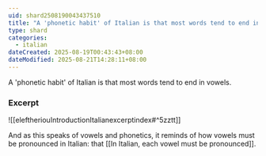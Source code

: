 ```yaml
---
uid: shard2508190043437510
title: "A 'phonetic habit' of Italian is that most words tend to end in vowels."
type: shard
categories:
  - italian
dateCreated: 2025-08-19T00:43:43+08:00
dateModified: 2025-08-21T14:28:11+08:00
---
```

A 'phonetic habit' of Italian is that most words tend to end in vowels.

### Excerpt
![[eleftheriouIntroductionItalianexcerptindex#^5zztt]]

And as this speaks of vowels and phonetics, it reminds of how vowels must be pronounced in Italian: that [[In Italian, each vowel must be pronounced]]. 